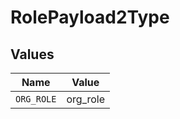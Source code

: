 # RolePayload2Type


## Values

| Name       | Value      |
| ---------- | ---------- |
| `ORG_ROLE` | org_role   |